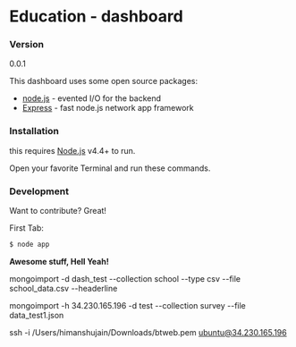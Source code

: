 # Education - dashboard

### Version
0.0.1

This dashboard uses some open source packages:

* [node.js] - evented I/O for the backend
* [Express] - fast node.js network app framework


### Installation

this requires [Node.js](https://nodejs.org/) v4.4+ to run.


Open your favorite Terminal and run these commands.

### Development

Want to contribute? Great!

First Tab:
```sh
$ node app
```

**Awesome stuff, Hell Yeah!**


   [node.js]: <http://nodejs.org>
   [express]: <http://expressjs.com>


mongoimport -d dash_test --collection school  --type csv --file school_data.csv   --headerline


mongoimport -h 34.230.165.196 -d test --collection survey --file data_test1.json


ssh -i /Users/himanshujain/Downloads/btweb.pem ubuntu@34.230.165.196